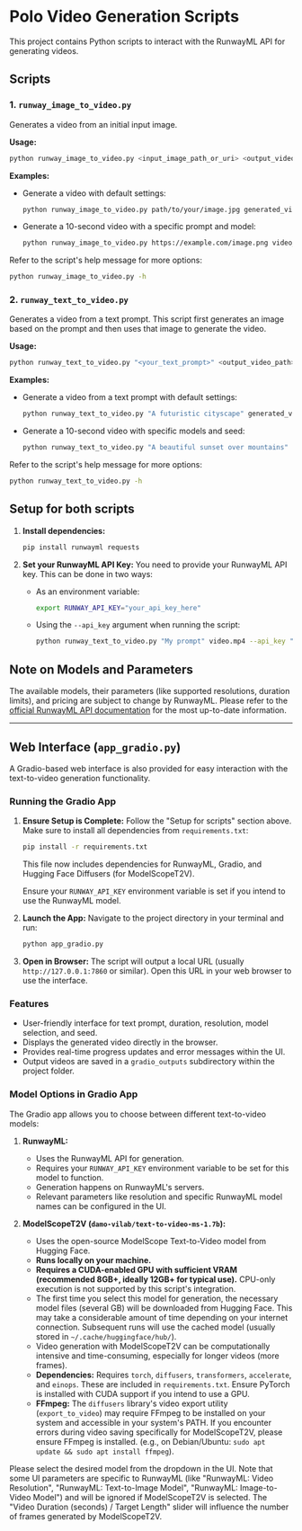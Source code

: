# Polo Video Generation Scripts

This project contains Python scripts to interact with the RunwayML API for generating videos.

## Scripts

### 1. `runway_image_to_video.py`

Generates a video from an initial input image.

**Usage:**

```bash
python runway_image_to_video.py <input_image_path_or_uri> <output_video_path> [options]
```

**Examples:**

- Generate a video with default settings:
  ```bash
  python runway_image_to_video.py path/to/your/image.jpg generated_video.mp4
  ```

- Generate a 10-second video with a specific prompt and model:
  ```bash
  python runway_image_to_video.py https://example.com/image.png video_out.mp4 --duration 10 --text_prompt "camera pans left" --model_name gen4_turbo
  ```

Refer to the script's help message for more options:
```bash
python runway_image_to_video.py -h
```

### 2. `runway_text_to_video.py`

Generates a video from a text prompt. This script first generates an image based on the prompt and then uses that image to generate the video.

**Usage:**

```bash
python runway_text_to_video.py "<your_text_prompt>" <output_video_path> [options]
```

**Examples:**

- Generate a video from a text prompt with default settings:
  ```bash
  python runway_text_to_video.py "A futuristic cityscape" generated_video.mp4
  ```

- Generate a 10-second video with specific models and seed:
  ```bash
  python runway_text_to_video.py "A beautiful sunset over mountains" video_out.mp4 --duration 10 --i2v_model_name gen4_turbo --t2i_model_name gen4_image --seed 123
  ```

Refer to the script's help message for more options:
```bash
python runway_text_to_video.py -h
```

## Setup for both scripts

1.  **Install dependencies:**
    ```bash
    pip install runwayml requests
    ```

2.  **Set your RunwayML API Key:**
    You need to provide your RunwayML API key. This can be done in two ways:
    *   As an environment variable:
        ```bash
        export RUNWAY_API_KEY="your_api_key_here"
        ```
    *   Using the `--api_key` argument when running the script:
        ```bash
        python runway_text_to_video.py "My prompt" video.mp4 --api_key "your_api_key_here"
        ```

## Note on Models and Parameters

The available models, their parameters (like supported resolutions, duration limits), and pricing are subject to change by RunwayML. Please refer to the [official RunwayML API documentation](https://docs.dev.runwayml.com/) for the most up-to-date information.

---

## Web Interface (`app_gradio.py`)

A Gradio-based web interface is also provided for easy interaction with the text-to-video generation functionality.

### Running the Gradio App

1.  **Ensure Setup is Complete:**
    Follow the "Setup for scripts" section above. Make sure to install all dependencies from `requirements.txt`:
    ```bash
    pip install -r requirements.txt
    ```
    This file now includes dependencies for RunwayML, Gradio, and Hugging Face Diffusers (for ModelScopeT2V).

    Ensure your `RUNWAY_API_KEY` environment variable is set if you intend to use the RunwayML model.

2.  **Launch the App:**
    Navigate to the project directory in your terminal and run:
    ```bash
    python app_gradio.py
    ```

3.  **Open in Browser:**
    The script will output a local URL (usually `http://127.0.0.1:7860` or similar). Open this URL in your web browser to use the interface.

### Features

*   User-friendly interface for text prompt, duration, resolution, model selection, and seed.
*   Displays the generated video directly in the browser.
*   Provides real-time progress updates and error messages within the UI.
*   Output videos are saved in a `gradio_outputs` subdirectory within the project folder.

### Model Options in Gradio App

The Gradio app allows you to choose between different text-to-video models:

1.  **RunwayML:**
    *   Uses the RunwayML API for generation.
    *   Requires your `RUNWAY_API_KEY` environment variable to be set for this model to function.
    *   Generation happens on RunwayML's servers.
    *   Relevant parameters like resolution and specific RunwayML model names can be configured in the UI.

2.  **ModelScopeT2V (`damo-vilab/text-to-video-ms-1.7b`):**
    *   Uses the open-source ModelScope Text-to-Video model from Hugging Face.
    *   **Runs locally on your machine.**
    *   **Requires a CUDA-enabled GPU with sufficient VRAM (recommended 8GB+, ideally 12GB+ for typical use).** CPU-only execution is not supported by this script's integration.
    *   The first time you select this model for generation, the necessary model files (several GB) will be downloaded from Hugging Face. This may take a considerable amount of time depending on your internet connection. Subsequent runs will use the cached model (usually stored in `~/.cache/huggingface/hub/`).
    *   Video generation with ModelScopeT2V can be computationally intensive and time-consuming, especially for longer videos (more frames).
    *   **Dependencies:** Requires `torch`, `diffusers`, `transformers`, `accelerate`, and `einops`. These are included in `requirements.txt`. Ensure PyTorch is installed with CUDA support if you intend to use a GPU.
    *   **FFmpeg:** The `diffusers` library's video export utility (`export_to_video`) may require FFmpeg to be installed on your system and accessible in your system's PATH. If you encounter errors during video saving specifically for ModelScopeT2V, please ensure FFmpeg is installed. (e.g., on Debian/Ubuntu: `sudo apt update && sudo apt install ffmpeg`).

Please select the desired model from the dropdown in the UI. Note that some UI parameters are specific to RunwayML (like "RunwayML: Video Resolution", "RunwayML: Text-to-Image Model", "RunwayML: Image-to-Video Model") and will be ignored if ModelScopeT2V is selected. The "Video Duration (seconds) / Target Length" slider will influence the number of frames generated by ModelScopeT2V.